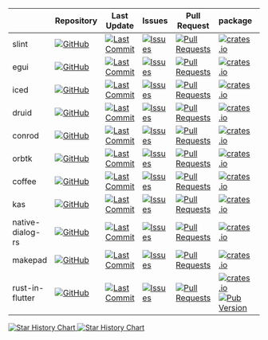 |                  | Repository                                                                                                                               | Last Update                                                                                                                                                | Issues                                                                                                                                            | Pull Request                                                                                                                                               | package                                                                                                                                                                                            | docs.rs                                                                              | License                                                                                                                               |
| ---------------- | ---------------------------------------------------------------------------------------------------------------------------------------- | ---------------------------------------------------------------------------------------------------------------------------------------------------------- | ------------------------------------------------------------------------------------------------------------------------------------------------- | ---------------------------------------------------------------------------------------------------------------------------------------------------------- | -------------------------------------------------------------------------------------------------------------------------------------------------------------------------------------------------- | ------------------------------------------------------------------------------------ | ------------------------------------------------------------------------------------------------------------------------------------- |
| slint            | [![GitHub](https://img.shields.io/github/stars/slint-ui/slint)](https://github.com/slint-ui/slint)                                       | [![Last Commit](https://img.shields.io/github/last-commit/slint-ui/slint/master)](https://github.com/slint-ui/slint)                                       | [![Issues](https://img.shields.io/github/issues/slint-ui/slint)](https://github.com/slint-ui/slint/issues/)                                       | [![Pull Requests](https://img.shields.io/github/issues-pr/slint-ui/slint)](https://github.com/slint-ui/slint/pulls/)                                       | [![crates.io](https://img.shields.io/crates/v/slint)](https://crates.io/crates/slint)                                                                                                              | [![docs.rs](https://docs.rs/slint/badge.svg)](https://docs.rs/slint)                 | [![license](https://img.shields.io/crates/l/slint)](https://github.com/slint-ui/slint/blob/master/LICENSE.md)                         |
| egui             | [![GitHub](https://img.shields.io/github/stars/emilk/egui)](https://github.com/emilk/egui)                                               | [![Last Commit](https://img.shields.io/github/last-commit/emilk/egui/master)](https://github.com/emilk/egui)                                               | [![Issues](https://img.shields.io/github/issues/emilk/egui)](https://github.com/emilk/egui/issues/)                                               | [![Pull Requests](https://img.shields.io/github/issues-pr/emilk/egui)](https://github.com/emilk/egui/pulls/)                                               | [![crates.io](https://img.shields.io/crates/v/egui)](https://crates.io/crates/egui)                                                                                                                | [![docs.rs](https://docs.rs/egui/badge.svg)](https://docs.rs/egui)                   | [![license](https://img.shields.io/crates/l/egui)](https://github.com/emilk/egui/blob/master/LICENSE-MIT)                             |
| iced             | [![GitHub](https://img.shields.io/github/stars/iced-rs/iced)](https://github.com/iced-rs/iced)                                           | [![Last Commit](https://img.shields.io/github/last-commit/iced-rs/iced/master)](https://github.com/iced-rs/iced)                                           | [![Issues](https://img.shields.io/github/issues/iced-rs/iced)](https://github.com/iced-rs/iced/issues/)                                           | [![Pull Requests](https://img.shields.io/github/issues-pr/iced-rs/iced)](https://github.com/iced-rs/iced/pulls/)                                           | [![crates.io](https://img.shields.io/crates/v/iced)](https://crates.io/crates/iced)                                                                                                                | [![docs.rs](https://docs.rs/iced/badge.svg)](https://docs.rs/iced)                   | [![license](https://img.shields.io/crates/l/iced)](https://github.com/iced-rs/iced/blob/master/LICENSE)                               |
| druid            | [![GitHub](https://img.shields.io/github/stars/linebender/druid)](https://github.com/linebender/druid)                                   | [![Last Commit](https://img.shields.io/github/last-commit/linebender/druid/master)](https://github.com/linebender/druid)                                   | [![Issues](https://img.shields.io/github/issues/linebender/druid)](https://github.com/linebender/druid/issues/)                                   | [![Pull Requests](https://img.shields.io/github/issues-pr/linebender/druid)](https://github.com/linebender/druid/pulls/)                                   | [![crates.io](https://img.shields.io/crates/v/druid)](https://crates.io/crates/druid)                                                                                                              | [![docs.rs](https://docs.rs/druid/badge.svg)](https://docs.rs/druid)                 | [![license](https://img.shields.io/crates/l/druid)](https://github.com/linebender/druid/blob/master/LICENSE)                          |
| conrod           | [![GitHub](https://img.shields.io/github/stars/PistonDevelopers/conrod)](https://github.com/PistonDevelopers/conrod)                     | [![Last Commit](https://img.shields.io/github/last-commit/PistonDevelopers/conrod/master)](https://githu.comb/PistonDevelopers/conrod)                     | [![Issues](https://img.shields.io/github/issues/PistonDevelopers/conrod)](https://github.com/PistonDevelopers/conrod/issues/)                     | [![Pull Requests](https://img.shields.io/github/issues-pr/PistonDevelopers/conrod)](https://github.com/PistonDevelopers/conrod/pulls/)                     | [![crates.io](https://img.shields.io/crates/v/conrod)](https://crates.io/crates/conrod)                                                                                                            | [![docs.rs](https://docs.rs/conrod/badge.svg)](https://docs.rs/conrod)               | [![license](https://img.shields.io/crates/l/conrod)](https://github.com/PistonDevelopers/conrod/blob/master/LICENSE-MIT)              |
| orbtk            | [![GitHub](https://img.shields.io/github/stars/redox-os/orbtk)](https://github.com/redox-os/orbtk)                                       | [![Last Commit](https://img.shields.io/github/last-commit/redox-os/orbtk/master)](https://github.com/redox-os/orbtk)                                       | [![Issues](https://img.shields.io/github/issues/redox-os/orbtk)](https://github.com/redox-os/orbtk/issues/)                                       | [![Pull Requests](https://img.shields.io/github/issues-pr/redox-os/orbtk)](https://github.com/redox-os/orbtk/pulls/)                                       | [![crates.io](https://img.shields.io/crates/v/orbtk)](https://crates.io/crates/orbtk)                                                                                                              | [![docs.rs](https://docs.rs/orbtk/badge.svg)](https://docs.rs/orbtk)                 | [![license](https://img.shields.io/crates/l/orbtk)](https://github.com/redox-os/orbtk/blob/master/LICENSE)                            |
| coffee           | [![GitHub](https://img.shields.io/github/stars/hecrj/coffee)](https://github.com/hecrj/coffee)                                           | [![Last Commit](https://img.shields.io/github/last-commit/hecrj/coffee/master)](https://github.com/hecrj/coffee)                                           | [![Issues](https://img.shields.io/github/issues/hecrj/coffee)](https://github.com/hecrj/coffee/issues/)                                           | [![Pull Requests](https://img.shields.io/github/issues-pr/hecrj/coffee)](https://github.com/hecrj/coffee/pulls/)                                           | [![crates.io](https://img.shields.io/crates/v/coffee)](https://crates.io/crates/coffee)                                                                                                            | [![docs.rs](https://docs.rs/coffee/badge.svg)](https://docs.rs/coffee)               | [![license](https://img.shields.io/crates/l/coffee)](https://github.com/hecrj/coffee/blob/master/LICENSE)                             |
| kas              | [![GitHub](https://img.shields.io/github/stars/kas-gui/kas)](https://github.com/kas-gui/kas)                                             | [![Last Commit](https://img.shields.io/github/last-commit/kas-gui/kas/master)](https://github.com/kas-gui/kas)                                             | [![Issues](https://img.shields.io/github/issues/kas-gui/kas)](https://github.com/kas-gui/kas/issues/)                                             | [![Pull Requests](https://img.shields.io/github/issues-pr/kas-gui/kas)](https://github.com/kas-gui/kas/pulls/)                                             | [![crates.io](https://img.shields.io/crates/v/kas)](https://crates.io/crates/kas)                                                                                                                  | [![docs.rs](https://docs.rs/kas/badge.svg)](https://docs.rs/kas)                     | [![license](https://img.shields.io/crates/l/kas)](https://github.com/kas-gui/kas/blob/master/LICENSE)                                 |
| native-dialog-rs | [![GitHub](https://img.shields.io/github/stars/native-dialog-rs/native-dialog-rs)](https://github.com/native-dialog-rs/native-dialog-rs) | [![Last Commit](https://img.shields.io/github/last-commit/native-dialog-rs/native-dialog-rs/master)](https://github.com/native-dialog-rs/native-dialog-rs) | [![Issues](https://img.shields.io/github/issues/native-dialog-rs/native-dialog-rs)](https://github.com/native-dialog-rs/native-dialog-rs/issues/) | [![Pull Requests](https://img.shields.io/github/issues-pr/native-dialog-rs/native-dialog-rs)](https://github.com/native-dialog-rs/native-dialog-rs/pulls/) | [![crates.io](https://img.shields.io/crates/v/native-dialog)](https://crates.io/crates/native-dialog)                                                                                              | [![docs.rs](https://docs.rs/native-dialog/badge.svg)](https://docs.rs/native-dialog) | [![license](https://img.shields.io/crates/l/native-dialog)](https://github.com/native-dialog-rs/native-dialog-rs/blob/master/LICENSE) |
| makepad          | [![GitHub](https://img.shields.io/github/stars/makepad/makepad)](https://github.com/makepad/makepad)                                     | [![Last Commit](https://img.shields.io/github/last-commit/makepad/makepad/master)](https://github.com/makepad/makepad)                                     | [![Issues](https://img.shields.io/github/issues/makepad/makepad)](https://github.com/makepad/makepad/issues/)                                     | [![Pull Requests](https://img.shields.io/github/issues-pr/makepad/makepad)](https://github.com/makepad/makepad/pulls/)                                     | [![crates.io](https://img.shields.io/crates/v/makepad)](https://crates.io/crates/makepad)                                                                                                          | [![docs.rs](https://docs.rs/makepad/badge.svg)](https://docs.rs/makepad)             | [![license](https://img.shields.io/crates/l/makepad)](https://github.com/makepad/makepad/blob/master/LICENSE)                         |
| rust-in-flutter  | [![GitHub](https://img.shields.io/github/stars/cunarist/rust-in-flutter)](https://github.com/cunarist/rust-in-flutter)                   | [![Last Commit](https://img.shields.io/github/last-commit/cunarist/rust-in-flutter/main)](https://github.com/cunarist/rust-in-flutter/)                    | [![Issues](https://img.shields.io/github/issues/cunarist/rust-in-flutter)](https://github.com/cunarist/rust-in-flutter/issues/)                   | [![Pull Requests](https://img.shields.io/github/issues-pr/cunarist/rust-in-flutter)](https://github.com/cunarist/rust-in-flutter/pulls/)                   | [![crates.io](https://img.shields.io/crates/v/rifs)](https://crates.io/crates/rifs) <BR/> [![Pub Version](https://img.shields.io/pub/v/rust_in_flutter)](https://pub.dev/packages/rust_in_flutter) | [![docs.rs](https://docs.rs/rifs/badge.svg)](https://docs.rs/rifs)                   | [![license](https://img.shields.io/crates/l/rifs)](https://github.com/cunarist/rust-in-flutter/blob/master/LICENSE)                   |

<a href="https://star-history.com/#slint-ui/slint&emilk/egui&iced-rs/iced&linebender/druid&PistonDevelopers/conrod&redox-os/orbtk&hecrj/coffee&kas-gui/kas&native-dialog-rs/native-dialog-rs&makepad/makepad&cunarist/rust-in-flutter&Date">
  <picture>
    <source media="(prefers-color-scheme: dark)" srcset="https://api.star-history.com/svg?repos=slint-ui/slint,emilk/egui,iced-rs/iced,linebender/druid,PistonDevelopers/conrod,redox-os/orbtk,hecrj/coffee,kas-gui/kas,native-dialog-rs/native-dialog-rs,makepad/makepad,cunarist/rust-in-flutter&type=Date&theme=dark" />
    <source media="(prefers-color-scheme: light)" srcset="https://api.star-history.com/svg?repos=slint-ui/slint,emilk/egui,iced-rs/iced,linebender/druid,PistonDevelopers/conrod,redox-os/orbtk,hecrj/coffee,kas-gui/kas,native-dialog-rs/native-dialog-rs,makepad/makepad,cunarist/rust-in-flutter&type=Date" />
    <img alt="Star History Chart" src="https://api.star-history.com/svg?repos=slint-ui/slint,emilk/egui,iced-rs/iced,linebender/druid,PistonDevelopers/conrod,redox-os/orbtk,hecrj/coffee,kas-gui/kas,native-dialog-rs/native-dialog-rs,makepad/makepad,cunarist/rust-in-flutter&type=Date" />
  </picture>
</a>

<a href="https://star-history.com/#slint-ui/slint&emilk/egui&iced-rs/iced&linebender/druid&PistonDevelopers/conrod&redox-os/orbtk&hecrj/coffee&kas-gui/kas&native-dialog-rs/native-dialog-rs&makepad/makepad&cunarist/rust-in-flutter&Timeline">
  <picture>
    <source media="(prefers-color-scheme: dark)" srcset="https://api.star-history.com/svg?repos=slint-ui/slint,emilk/egui,iced-rs/iced,linebender/druid,PistonDevelopers/conrod,redox-os/orbtk,hecrj/coffee,kas-gui/kas,native-dialog-rs/native-dialog-rs,makepad/makepad,cunarist/rust-in-flutter&type=Timeline&theme=dark" />
    <source media="(prefers-color-scheme: light)" srcset="https://api.star-history.com/svg?repos=slint-ui/slint,emilk/egui,iced-rs/iced,linebender/druid,PistonDevelopers/conrod,redox-os/orbtk,hecrj/coffee,kas-gui/kas,native-dialog-rs/native-dialog-rs,makepad/makepad,cunarist/rust-in-flutter&type=Timeline" />
    <img alt="Star History Chart" src="https://api.star-history.com/svg?repos=slint-ui/slint,emilk/egui,iced-rs/iced,linebender/druid,PistonDevelopers/conrod,redox-os/orbtk,hecrj/coffee,kas-gui/kas,native-dialog-rs/native-dialog-rs,makepad/makepad,cunarist/rust-in-flutter&type=Timeline" />
  </picture>
</a>
